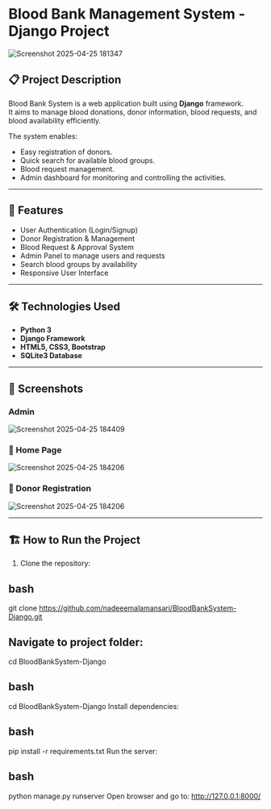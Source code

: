 # Blood Bank Management System - Django Project
![Screenshot 2025-04-25 181347](https://github.com/user-attachments/assets/2c99a676-cda1-4986-8638-89c02b2e5eeb)


## 📋 Project Description
Blood Bank System is a web application built using **Django** framework.  
It aims to manage blood donations, donor information, blood requests, and blood availability efficiently.

The system enables:
- Easy registration of donors.
- Quick search for available blood groups.
- Blood request management.
- Admin dashboard for monitoring and controlling the activities.

---

## 🚀 Features
- User Authentication (Login/Signup)
- Donor Registration & Management
- Blood Request & Approval System
- Admin Panel to manage users and requests
- Search blood groups by availability
- Responsive User Interface

---

## 🛠️ Technologies Used
- **Python 3**
- **Django Framework**
- **HTML5, CSS3, Bootstrap**
- **SQLite3 Database**

---

## 📸 Screenshots
### Admin
![Screenshot 2025-04-25 184409](https://github.com/user-attachments/assets/ed96083e-8643-4f9e-8a97-ec8b3f6ab4a9)

### 🔹 Home Page
![Screenshot 2025-04-25 184206](https://github.com/user-attachments/assets/eae46d71-2e43-4bea-b80f-8ddaaa25a77f)


### 🔹 Donor Registration
![Screenshot 2025-04-25 184206](https://github.com/user-attachments/assets/30876c67-b2cd-40b4-9c5e-4aca3572df04)


---

## 🏗️ How to Run the Project
1. Clone the repository:
  ## bash
   git clone https://github.com/nadeeemalamansari/BloodBankSystem-Django.git
## Navigate to project folder:
cd BloodBankSystem-Django
## bash
cd BloodBankSystem-Django
Install dependencies:

## bash
pip install -r requirements.txt
Run the server:
## bash

python manage.py runserver
Open browser and go to: http://127.0.0.1:8000/
